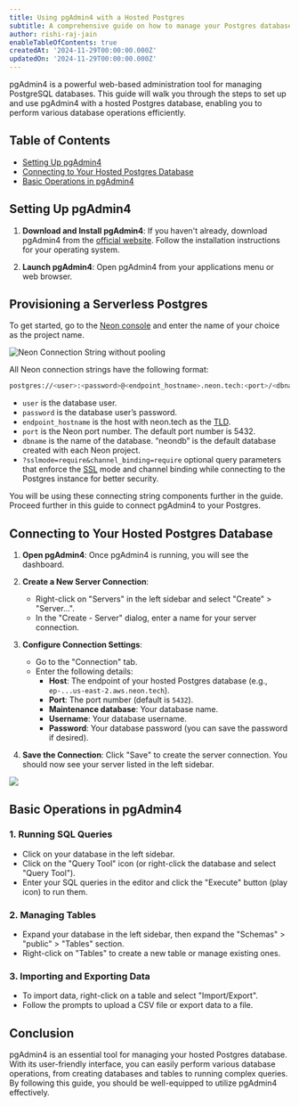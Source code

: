 ```yaml
---
title: Using pgAdmin4 with a Hosted Postgres
subtitle: A comprehensive guide on how to manage your Postgres database using pgAdmin4.
author: rishi-raj-jain
enableTableOfContents: true
createdAt: '2024-11-29T00:00:00.000Z'
updatedOn: '2024-11-29T00:00:00.000Z'
---
```


pgAdmin4 is a powerful web-based administration tool for managing PostgreSQL databases. This guide will walk you through the steps to set up and use pgAdmin4 with a hosted Postgres database, enabling you to perform various database operations efficiently.

## Table of Contents

- [Setting Up pgAdmin4](#setting-up-pgadmin4)
- [Connecting to Your Hosted Postgres Database](#connecting-to-your-hosted-postgres-database)
- [Basic Operations in pgAdmin4](#basic-operations-in-pgadmin4)

## Setting Up pgAdmin4

1. **Download and Install pgAdmin4**: If you haven't already, download pgAdmin4 from the [official website](https://www.pgadmin.org/download/). Follow the installation instructions for your operating system.

2. **Launch pgAdmin4**: Open pgAdmin4 from your applications menu or web browser.

## Provisioning a Serverless Postgres

To get started, go to the [Neon console](https://console.neon.tech/app/projects) and enter the name of your choice as the project name.

![Neon Connection String without pooling](/docs/connect/connection_details_without_connection_pooling.png)

All Neon connection strings have the following format:

```bash
postgres://<user>:<password>@<endpoint_hostname>.neon.tech:<port>/<dbname>
```

- `user` is the database user.
- `password` is the database user’s password.
- `endpoint_hostname` is the host with neon.tech as the [TLD](https://www.cloudflare.com/en-gb/learning/dns/top-level-domain/).
- `port` is the Neon port number. The default port number is 5432.
- `dbname` is the name of the database. “neondb” is the default database created with each Neon project.
- `?sslmode=require&channel_binding=require` optional query parameters that enforce the [SSL](https://www.cloudflare.com/en-gb/learning/ssl/what-is-ssl/) mode and channel binding while connecting to the Postgres instance for better security.

You will be using these connecting string components further in the guide. Proceed further in this guide to connect pgAdmin4 to your Postgres.

## Connecting to Your Hosted Postgres Database

1. **Open pgAdmin4**: Once pgAdmin4 is running, you will see the dashboard.

2. **Create a New Server Connection**:
   - Right-click on "Servers" in the left sidebar and select "Create" > "Server...".
   - In the "Create - Server" dialog, enter a name for your server connection.

3. **Configure Connection Settings**:
   - Go to the "Connection" tab.
   - Enter the following details:
     - **Host**: The endpoint of your hosted Postgres database (e.g., `ep-...us-east-2.aws.neon.tech`).
     - **Port**: The port number (default is `5432`).
     - **Maintenance database**: Your database name.
     - **Username**: Your database username.
     - **Password**: Your database password (you can save the password if desired).

4. **Save the Connection**: Click "Save" to create the server connection. You should now see your server listed in the left sidebar.

![](/guides/images/pg-notify/pgAdmin4.png)

## Basic Operations in pgAdmin4

### 1. Running SQL Queries

- Click on your database in the left sidebar.
- Click on the "Query Tool" icon (or right-click the database and select "Query Tool").
- Enter your SQL queries in the editor and click the "Execute" button (play icon) to run them.

### 2. Managing Tables

- Expand your database in the left sidebar, then expand the "Schemas" > "public" > "Tables" section.
- Right-click on "Tables" to create a new table or manage existing ones.

### 3. Importing and Exporting Data

- To import data, right-click on a table and select "Import/Export".
- Follow the prompts to upload a CSV file or export data to a file.

## Conclusion

pgAdmin4 is an essential tool for managing your hosted Postgres database. With its user-friendly interface, you can easily perform various database operations, from creating databases and tables to running complex queries. By following this guide, you should be well-equipped to utilize pgAdmin4 effectively.

<NeedHelp />
